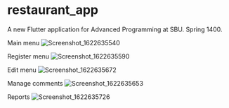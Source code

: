 
# restaurant_app

A new Flutter application for Advanced Programming at SBU. Spring 1400.

Main menu
![Screenshot_1622635540](https://user-images.githubusercontent.com/79784901/120478789-75103400-c3c2-11eb-9401-9928f3b0f293.png)

Register menu
![Screenshot_1622635590](https://user-images.githubusercontent.com/79784901/120479012-b56fb200-c3c2-11eb-9b3f-70a9da9a77f8.png)

Edit menu
![Screenshot_1622635672](https://user-images.githubusercontent.com/79784901/120479181-e51eba00-c3c2-11eb-9f81-45d140adc059.png)

Manage comments
![Screenshot_1622635653](https://user-images.githubusercontent.com/79784901/120479298-07b0d300-c3c3-11eb-8cc9-309e1340e574.png)

Reports
![Screenshot_1622635726](https://user-images.githubusercontent.com/79784901/120479361-1bf4d000-c3c3-11eb-86bd-a35b5bc20bf0.png)

